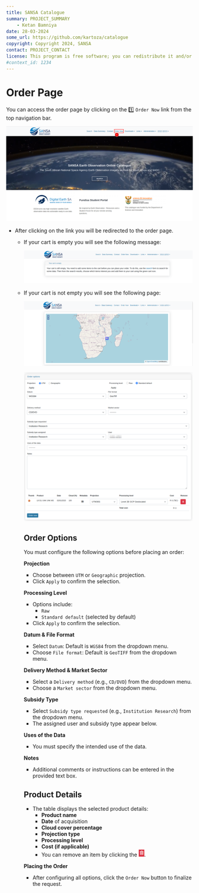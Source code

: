```yaml
---
title: SANSA Catalogue
summary: PROJECT_SUMMARY
    - Ketan Bamniya
date: 28-03-2024
some_url: https://github.com/kartoza/catalogue
copyright: Copyright 2024, SANSA
contact: PROJECT_CONTACT
license: This program is free software; you can redistribute it and/or modify it under the terms of the GNU Affero General Public License as published by the Free Software Foundation; either version 3 of the License, or (at your option) any later version.
#context_id: 1234
---
```


# Order Page

You can access the order page by clicking on the 1️⃣ `Order Now` link from the top navigation bar.

[![Home Page](./img/order-img-1.png)](./img/order-img-1.png)

* After clicking on the link you will be redirected to the order page.

    * If your cart is empty you will see the following message:

        [![Empty Cart](./img/order-img-5.png)](./img/order-img-5.png)

    * If your cart is not empty you will see the following page:

        [![Order Page](./img/order-img-2.png)](./img/order-img-2.png)

        [![Order Page](./img/order-img-3.png)](./img/order-img-3.png)

        ## Order Options  
            
        You must configure the following options before placing an order: 
        
        **Projection**  
        - Choose between `UTM` or `Geographic` projection.  
        - Click `Apply` to confirm the selection. 
        
        **Processing Level**  
        - Options include:  
          - `Raw`  
          - `Standard default` (selected by default)  
        - Click `Apply` to confirm the selection.
        
        **Datum & File Format**  
        - Select `Datum`: Default is `WGS84` from the dropdown menu.  
        - Choose `File format`: Default is `GeoTIFF` from the dropdown menu.
        
        **Delivery Method & Market Sector**  
        - Select a `Delivery method` (e.g., `CD/DVD`) from the dropdown menu.  
        - Choose a `Market sector` from the dropdown menu.
        
        **Subsidy Type**  
        - Select `Subsidy type requested` (e.g., `Institution Research`) from the dropdown menu.  
        - The assigned user and subsidy type appear below.
        
        **Uses of the Data**  
        - You must specify the intended use of the data. 
        
        **Notes**  
        - Additional comments or instructions can be entered in the provided text box.  
        
        ## Product Details  
        - The table displays the selected product details:  
          - **Product name**  
          - **Date** of acquisition  
          - **Cloud cover percentage**  
          - **Projection type**  
          - **Processing level**  
          - **Cost (if applicable)** 
          - You can remove an item by clicking the ![Trash Icon](./img/order-img-4.png).
        
        **Placing the Order**  
        - After configuring all options, click the `Order Now` button to finalize the request.
        
